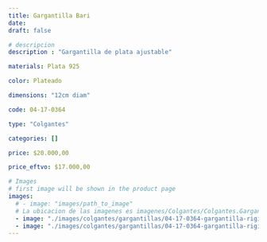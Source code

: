 ```yaml
---
title: Gargantilla Bari
date: 
draft: false

# descripcion
description : "Gargantilla de plata ajustable"

materials: Plata 925

color: Plateado

dimensions: "12cm diam"

code: 04-17-0364

type: "Colgantes"

categories: []

price: $20.000,00

price_eftvo: $17.000,00

# Images
# first image will be shown in the product page
images:
  # - image: "images/path_to_image"
  # La ubicacion de las imagenes es imagenes/Colgantes/Colgantes.Gargantillas/04-17-0364-gargantilla-bari
  - image: "./images/colgantes/gargantillas/04-17-0364-gargantilla-rigida_a.JPG"
  - image: "./images/colgantes/gargantillas/04-17-0364-gargantilla-rigida_b.JPG"
---
```

